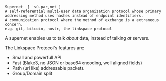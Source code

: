 ```definition
Supernet  [ ˈsü-pərˌnet ]
A self-referential multi-user data organization protocol whose primary
addressing method uses hashes instead of endpoint identifiers.
A communication protocol where the method of exchange is a extraneous concern.
e.g. git, bitcoin, nostr, the linkspace protocol
```

A supernet enables us to talk _about_ data, instead of talking _at_ servers.

The Linkspace Protocol's features are:

- Small and powerfull API
- Fast (Blake3, no JSON or base64 encoding, well aligned fields)
- Path (url like) addressable packets.
- Group/Domain split
